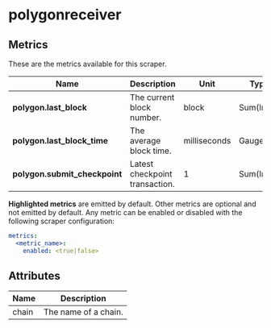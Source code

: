 [comment]: <> (Code generated by mdatagen. DO NOT EDIT.)

# polygonreceiver

## Metrics

These are the metrics available for this scraper.

| Name | Description | Unit | Type | Attributes |
| ---- | ----------- | ---- | ---- | ---------- |
| **polygon.last_block** | The current block number. | block | Sum(Int) | <ul> <li>chain</li> </ul> |
| **polygon.last_block_time** | The average block time. | milliseconds | Gauge(Int) | <ul> <li>chain</li> </ul> |
| **polygon.submit_checkpoint** | Latest checkpoint transaction. | 1 | Sum(Int) | <ul> <li>chain</li> </ul> |

**Highlighted metrics** are emitted by default. Other metrics are optional and not emitted by default.
Any metric can be enabled or disabled with the following scraper configuration:

```yaml
metrics:
  <metric_name>:
    enabled: <true|false>
```

## Attributes

| Name | Description |
| ---- | ----------- |
| chain | The name of a chain. |
